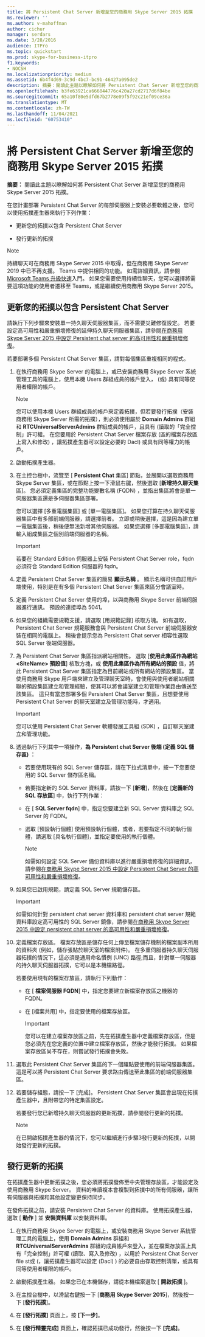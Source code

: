 ```yaml
---
title: 將 Persistent Chat Server 新增至您的商務用 Skype Server 2015 拓撲
ms.reviewer: ''
ms.author: v-mahoffman
author: cichur
manager: serdars
ms.date: 3/28/2016
audience: ITPro
ms.topic: quickstart
ms.prod: skype-for-business-itpro
f1.keywords:
- NOCSH
ms.localizationpriority: medium
ms.assetid: 6b4f4d69-3c9d-4bc7-bc9b-46427a095de2
description: 摘要：閱讀此主題以瞭解如何將 Persistent Chat Server 新增至您的商務用 Skype Server 2015 拓撲。
ms.openlocfilehash: b3fe63921ca666844776c420a27cd2717d6f84be
ms.sourcegitcommit: 65a10f80e5dfd67b2778e09f5f92c21ef09ce36a
ms.translationtype: MT
ms.contentlocale: zh-TW
ms.lasthandoff: 11/04/2021
ms.locfileid: "60753410"
---
```

# <a name="add-persistent-chat-server-to-your-skype-for-business-server-2015-topology"></a>將 Persistent Chat Server 新增至您的商務用 Skype Server 2015 拓撲
 
**摘要：** 閱讀此主題以瞭解如何將 Persistent Chat Server 新增至您的商務用 Skype Server 2015 拓撲。
  
在您計畫部署 Persistent Chat Server 的每部伺服器上安裝必要軟體之後，您可以使用拓撲產生器來執行下列作業： 
  
- 更新您的拓撲以包含 Persistent Chat Server
    
- 發行更新的拓撲
    
> [!NOTE] 
> 持續聊天可在商務用 Skype Server 2015 中取得，但在商務用 Skype Server 2019 中已不再支援。 Teams 中提供相同的功能。 如需詳細資訊，請參閱[Microsoft Teams 升級快速](/microsoftteams/upgrade-start-here)入門。 如果您需要使用持續性聊天，您可以選擇將需要這項功能的使用者遷移至 Teams，或是繼續使用商務用 Skype Server 2015。 

## <a name="update-your-topology-to-include-persistent-chat-server"></a>更新您的拓撲以包含 Persistent Chat Server

請執行下列步驟來安裝單一持久聊天伺服器集區，而不需要災難修復設定。 若要設定高可用性和嚴重損壞修復的延伸持久聊天伺服器集區，請參閱[在商務用 Skype Server 2015 中設定 Persistent chat server 的高可用性和嚴重損壞修復](../../deploy/deploy-high-availability-and-disaster-recovery/configure-hadr-for-persistent-chat.md)。
  
若要部署多個 Persistent Chat Server 集區，請對每個集區重複相同的程式。
  
1. 在執行商務用 Skype Server 的電腦上，或已安裝商務用 Skype Server 系統管理工具的電腦上，使用本機 Users 群組成員的帳戶登入， (或) 具有同等使用者權限的帳戶。
    
    > [!NOTE]
    > 您可以使用本機 Users 群組成員的帳戶來定義拓撲，但若要發行拓撲（安裝商務用 Skype Server 所需的拓撲），則必須使用屬於 **Domain Admins** 群組和 **RTCUniversalServerAdmins** 群組成員的帳戶，且具有 (讀取的「完全控制」許可權。 在您要用於 Persistent Chat Server 檔案存放 (區的檔案存放區上寫入和修改) ，讓拓撲產生器可以設定必要的 Dacl) 或具有同等權力的帳戶。
  
2. 啟動拓撲產生器。
    
3. 在主控台樹中，流覽至 [ **Persistent Chat** 集區] 節點，並展開以選取商務用 Skype Server 集區，或在節點上按一下滑鼠右鍵，然後選取 [**新增持久聊天集** 區]。 您必須定義集區的完整功能變數名稱 (FQDN) ，並指出集區將會是單一伺服器集區還是多伺服器集區部署。
    
    您可以選擇 [多重電腦集區] 或 [單一電腦集區]。 如果您打算在持久聊天伺服器集區中有多部前端伺服器，請選擇前者。 立即或稍後選擇，這是因為建立單一電腦集區後，稍後便無法新增其他伺服器。 如果您選擇 [多部電腦集區]，請輸入組成集區之個別前端伺服器的名稱。
    
    > [!IMPORTANT]
    > 若要在 Standard Edition 伺服器上安裝 Persistent Chat Server role，fqdn 必須符合 Standard Edition 伺服器的 fqdn。 
  
4. 定義 Persistent Chat Server 集區的簡易 **顯示名稱** 。 顯示名稱可供自訂用戶端使用，特別是在有多個 Persistent Chat Server 集區來區分會議室時。
    
5. 定義 Persistent Chat Server 使用的埠，以與商務用 Skype Server 前端伺服器進行通訊。 預設的連接埠為 5041。
    
6. 如果您的組織需要規範支援，請選取 [用規範記錄] 核取方塊。 如有選取，Persistent Chat Server 規範服務會與 Persistent Chat Server 前端伺服器安裝在相同的電腦上。 稍後會提示您為 Persistent Chat server 相容性選取 SQL Server 後端伺服器。
    
7. 為 Persistent Chat Server 集區指派網站相關性。 選取 [**使用此集區作為網站 \<SiteName\> 預設值**] 核取方塊，或 **使用此集區作為所有網站的預設** 值，將此 Persistent Chat Server 集區指定為目前網站或所有網站的預設集區。 當使用商務用 Skype 用戶端來建立及管理聊天室時，會使用與使用者網站相關聯的預設集區建立和管理經驗，使其可以將會議室建立和管理作業路由傳送至該集區。 這只有當您部署多個 Persistent Chat Server 集區，且想要使用 Persistent Chat Server 的聊天室建立及管理功能時，才適用。
    
    > [!IMPORTANT]
    > 您可以使用 Persistent Chat Server 軟體發展工具組 (SDK) ，自訂聊天室建立和管理功能。 
  
8. 透過執行下列其中一項操作，**為 Persistent chat Server 後端 (定義 SQL 儲存區)** ：
    
   - 若要使用現有的 SQL Server 儲存區，請在下拉式清單中，按一下您要使用的 SQL Server 儲存區名稱。
    
   - 若要指定新的 SQL Server 資料庫，請按一下 [**新增**]，然後在 [**定義新的 SQL 存放區**] 中，執行下列作業：
    
   - 在 [ **SQL Server fqdn**] 中，指定您要建立新 SQL Server 資料庫之 SQL Server 的 FQDN。
    
   - 選取 [預設執行個體] 使用預設執行個體，或者，若要指定不同的執行個體，請選取 [具名執行個體]，並指定要使用的執行個體。
    
     > [!NOTE]
     > 如需如何設定 SQL Server 備份資料庫以進行嚴重損壞修復的詳細資訊，請參閱[在商務用 Skype Server 2015 中設定 Persistent Chat Server 的高可用性和嚴重損壞修復](../../deploy/deploy-high-availability-and-disaster-recovery/configure-hadr-for-persistent-chat.md)。 
  
9. 如果您已啟用規範，請定義 SQL Server 規範儲存區。
    
    > [!IMPORTANT]
    > 如需如何針對 persistent chat server 資料庫和 persistent chat server 規範資料庫設定高可用性的 SQL Server 鏡像，請參閱[在商務用 Skype Server 2015 中設定 persistent chat server 的高可用性和嚴重損壞修復](../../deploy/deploy-high-availability-and-disaster-recovery/configure-hadr-for-persistent-chat.md)。 
  
10. 定義檔案存放區。 檔案存放區是儲存任何上傳至檔案儲存機制的檔案副本所用的資料夾 (例如，儲存張貼於聊天室的檔案附件)。 在多重伺服器持久聊天伺服器拓撲的情況下，這必須是通用命名慣例 (UNC) 路徑;而且，針對單一伺服器的持久聊天伺服器拓撲，它可以是本機檔路徑。
    
    若要使用現有的檔案存放區，請執行下列動作：
    
    - 在 [ **檔案伺服器 FQDN**] 中，指定您要建立新檔案存放區之機器的 FQDN。
    
    - 在 [檔案共用] 中，指定要使用的檔案存放區。
    
      > [!IMPORTANT]
      > 您可以在建立檔案存放區之前，先在拓撲產生器中定義檔案存放區，但是您必須先在您定義的位置中建立檔案存放區，然後才能發行拓撲。 如果檔案存放區尚不存在，則嘗試發行拓撲會失敗。 
  
11. 選取此 Persistent Chat Server 集區的下一個躍點要使用的前端伺服器集區。 這是可以將 Persistent Chat Server 要求路由傳送至此集區的前端伺服器集區。
    
12. 若要儲存組態，請按一下 [完成]。 Persistent Chat Server 集區會出現在拓撲產生器中，且附帶您的特定集區設定。
    
    若要發行您已新增持久聊天伺服器的更新拓撲，請參閱發行更新的拓撲。
    
    > [!NOTE]
    > 在已開啟拓撲產生器的情況下，您可以繼續進行步驟3發行更新的拓撲，以開始發行更新的拓撲。 
  
## <a name="publish-the-updated-topology"></a>發行更新的拓撲
<a name="BKMK_PublishTopology"> </a>

在拓撲產生器中更新拓撲之後，您必須將拓撲發佈至中央管理存放區，才能設定及使用商務用 Skype Server。 資料的唯讀複本會複製到拓撲中的所有伺服器，讓所有伺服器與拓撲和其他設定變更保持同步。
  
在發佈拓撲之前，請安裝 Persistent Chat Server 的資料庫。 使用拓撲產生器，選取 [ **動作** ] 並 **安裝資料庫** 以安裝資料庫。
  
1. 在執行商務用 Skype Server 的電腦上，或安裝商務用 Skype Server 系統管理工具的電腦上，使用 **Domain Admins** 群組和 **RTCUniversalServerAdmins** 群組的成員帳戶來登入，並在檔案存放區上具有「完全控制」許可權 (讀取、寫入及修改) ，以用於 Persistent Chat Server file st或 (，讓拓撲產生器可以設定 (Dacl) ) 的必要自由存取控制清單，或具有同等使用者權限的帳戶。
    
2. 啟動拓撲產生器。 如果您已在本機儲存，請從本機檔案選取 [ **開啟拓撲** ]。
    
3. 在主控台樹中，以滑鼠右鍵按一下 [**商務用 Skype Server 2015**]，然後按一下 [**發行拓撲**]。
    
4. 在 **[發行拓撲]** 頁面上，按 **[下一步]**。
    
5. 在 **[發行精靈完成]** 頁面上，確認拓撲已成功發行，然後按一下 **[完成]**。
    

